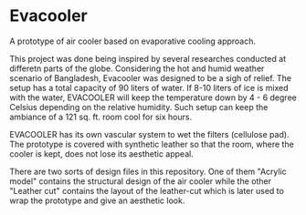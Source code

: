 # Evacooler
A prototype of air cooler based on evaporative cooling approach. 

This project was done being inspired by several researches conducted at differetn parts of the globe. Considering the hot and humid weather scenario of Bangladesh, Evacooler was designed to be a sigh of relief. The setup has a total capacity of 90 liters of water. If 8-10 liters of ice is mixed with the water, EVACOOLER will keep the temperature down by 4 - 6 degree Celsius depending on the relative humidity. Such setup can keep the ambiance of a 121 sq. ft. room cool for six hours. 

EVACOOLER has its own vascular system to wet the filters (cellulose pad). The prototype is covered with synthetic leather so that the room, where the cooler is kept, does not lose its aesthetic appeal.

There are two sorts of design files in this repository. One of them "Acrylic model" contains the structural design of the air cooler while the other "Leather cut" contains the layout of the leather-cut which is later used to wrap the prototype and give an aesthetic look. 
